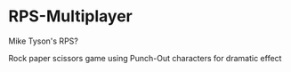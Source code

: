 # RPS-Multiplayer

Mike Tyson's RPS?

Rock paper scissors game using Punch-Out characters for dramatic effect